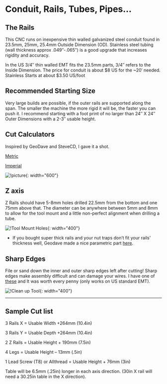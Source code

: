 # Conduit, Rails, Tubes, Pipes…

## The Rails

This CNC runs on inexpensive thin walled galvanized steel conduit found in 23.5mm, 25mm, 25.4mm Outside Dimension (OD). Stainless steel tubing (wall thickness approx .049″-.065″) is a good upgrade that increases rigidity and accuracy.

In the US 3/4″ thin walled EMT fits the 23.5mm parts, 3/4″ refers to the Inside Dimension. The price for conduit is about $8 US for the ~20′ needed. Stainless Starts at about $3.50 US/foot

## Recommended Starting Size

Very large builds are possible, if the outer rails are supported along the span. The smaller the machine the more rigid it will be, the faster you can push it. I recommend starting with a foot print of no larger than 24″ X 24″ Outer Dimensions with a 2-3″ usable height.

 
## Cut Calculators

Inspired by GeoDave and SteveCD, I gave it a shot.

[Metric](https://jscalc.io/calc/QHWZUpKFJzyGVS2D)

[Imperial](https://jscalc.io/calc/Y1Db347ni9eckSKc)

![!picture](https://www.v1engineering.com/wp-content/uploads/2015/08/IMG_20150830_07135601.jpg){: width="600"}

## Z axis

Z Rails should have 5-8mm holes drilled 22.5mm from the bottom and one 75mm above that. The diameter can be anywhere between 5mm and 8mm to allow for the tool mount and a little non-perfect alignment when drilling a tube.

![!Tool Mount Holes](https://www.v1engineering.com/wp-content/uploads/2015/08/zrail.jpg){: width="400"}

* If you bought super thick rails and your nut traps don’t fit your rails' thickness well, Geodave made a nice parametric part [here](http://www.thingiverse.com/thing:907882).

## Sharp Edges 
File or sand down the inner and outer sharp edges left after cutting! Sharp edges make assembly difficult and can damage your wires. I have one of [these](http://amzn.to/1SYicSL) and It was worth every penny (only works on US standard EMT).

![!Clean up Tool](https://www.v1engineering.com/wp-content/uploads/2015/08/IMG_20160424_155028.jpg){: width="400"}

___

## Sample Cut list

3 Rails X  = Usable Width +264mm (10.4in)

3 Rails Y  = Usable Depth +264mm (10.4in)

2 Z Rails = Usable Height + 190mm (7.5in)

4 Legs = Usable Height – 13mm (.5in)

1 Lead Screw (T8) or Allthread = Usable Height + 76mm (3in)

Table will be 6.5mm (.25in) longer in each axis direction. (30in X rail will need a 30.25in table in the X direction).
